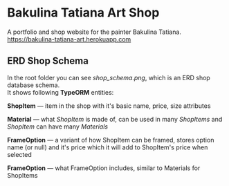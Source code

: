 # Bakulina Tatiana Art Shop
A portfolio and shop website for the painter Bakulina Tatiana.  
https://bakulina-tatiana-art.herokuapp.com

## ERD Shop Schema
In the root folder you can see *shop_schema.png*, which is an ERD shop database schema.  
It shows following **TypeORM** entities:

**ShopItem** — item in the shop with it's basic name, price, size attributes

**Material** — what *ShopItem* is made of, can be used in many *ShopItems* and *ShopItem* can have many *Materials*

**FrameOption** — a variant of how ShopItem can be framed, stores option name (or null) and it's price which it will add to ShopItem's price when selected

**FrameOption** — what FrameOption includes, similar to Materials for ShopItems
